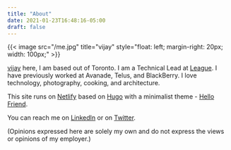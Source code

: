 ```yaml
---
title: "About"
date: 2021-01-23T16:48:16-05:00
draft: false
---
```


<!-- ![Vijay](/me.jpg) -->

{{< image src="/me.jpg" title="vijay" style="float: left; margin-right: 20px; width: 100px;" >}}

[vijay](https://twitter.com/vijayr) here, I am based out of Toronto. I am a Technical Lead at [League](https://league.com). I have previously worked at Avanade, Telus, and BlackBerry. I love technology, photography, cooking, and architecture. 

This site runs on [Netlify](https://netlify.com/) based on [Hugo](https://gohugo.io) with a minimalist theme - [Hello Friend](https://github.com/panr/hugo-theme-hello-friend).

You can reach me on [LinkedIn](https://www.linkedin.com/in/vjkraj/) or on [Twitter](https://twitter.com/vijayr).

(Opinions expressed here are solely my own and do not express the views or opinions of my employer.)